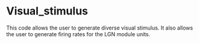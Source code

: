 # Visual_stimulus
This code allows the user to generate diverse visual stimulus. 
It also allows the user to generate firing rates for the LGN module units.
